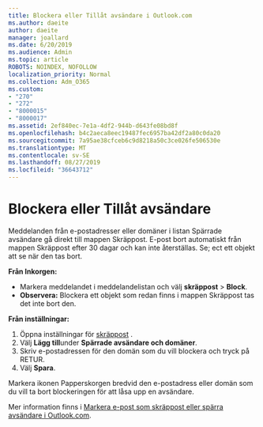 ```yaml
---
title: Blockera eller Tillåt avsändare i Outlook.com
ms.author: daeite
author: daeite
manager: joallard
ms.date: 6/20/2019
ms.audience: Admin
ms.topic: article
ROBOTS: NOINDEX, NOFOLLOW
localization_priority: Normal
ms.collection: Adm_O365
ms.custom:
- "270"
- "272"
- "8000015"
- "8000017"
ms.assetid: 2ef840ec-7e1a-4df2-944b-d643fe08bd8f
ms.openlocfilehash: b4c2aeca8eec19487fec6957ba42df2a80c0da20
ms.sourcegitcommit: 7a95ae38cfceb6c9d8218a50c3ce026fe506530e
ms.translationtype: MT
ms.contentlocale: sv-SE
ms.lasthandoff: 08/27/2019
ms.locfileid: "36643712"
---
```

# <a name="block-or-unblock-senders"></a>Blockera eller Tillåt avsändare

Meddelanden från e-postadresser eller domäner i listan Spärrade avsändare gå direkt till mappen Skräppost. E-post bort automatiskt från mappen Skräppost efter 30 dagar och kan inte återställas. Se; ect ett objekt att se när den tas bort.

**Från Inkorgen:**

- Markera meddelandet i meddelandelistan och välj **skräppost** > **Block**.
- **Observera:** Blockera ett objekt som redan finns i mappen Skräppost tas det inte bort den.

**Från inställningar:**

1. Öppna inställningar för [skräppost](https://outlook.live.com/mail/options/mail/junkEmail) .
2. Välj **Lägg till**under **Spärrade avsändare och domäner**.
3. Skriv e-postadressen för den domän som du vill blockera och tryck på RETUR.
4. Välj **Spara**.

Markera ikonen Papperskorgen bredvid den e-postadress eller domän som du vill ta bort blockeringen för att låsa upp en avsändare.

Mer information finns i [Markera e-post som skräppost eller spärra avsändare i Outlook.com](https://support.office.com/article/a3ece97b-82f8-4a5e-9ac3-e92fa6427ae4?wt.mc_id=Office_Outlook_com_Alchemy).
